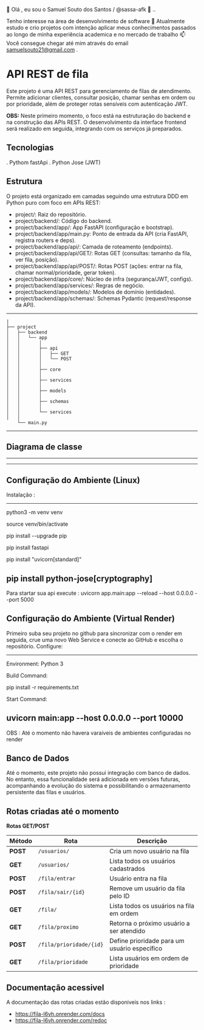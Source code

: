 👋 Olá , eu sou o Samuel Souto dos Santos / @sassa-afk 👀 ..

Tenho interesse na área de desenvolvimento de software 🌱
Atualmente estudo e crio projetos com intenção aplicar meus conhecimentos passados ao longo de minha experiência academica e no mercado de trabalho
📫 Você consegue chegar até mim através do email samuelsouto21@gmail.com .

# API REST de fila

Este projeto é uma API REST para gerenciamento de filas de atendimento. Permite adicionar clientes, consultar posição, chamar senhas em ordem ou por prioridade, além de proteger rotas sensíveis com autenticação JWT.

**OBS:** Neste primeiro momento, o foco está na estruturação do backend e na construção das APIs REST. O desenvolvimento da interface frontend será realizado em seguida, integrando com os serviços já preparados.

## Tecnologias

. Pythom fastApi . Python Jose (JWT) 

## Estrutura

O projeto está organizado em camadas seguindo uma estrutura DDD em Python puro com foco em APIs REST:

- project/: Raiz do repositório.
- project/backend/: Código do backend.
- project/backend/app/: App FastAPI (configuração e bootstrap).
- project/backend/app/main.py: Ponto de entrada da API (cria FastAPI, registra routers e deps).
- project/backend/app/api/: Camada de roteamento (endpoints).
- project/backend/app/api/GET/: Rotas GET (consultas: tamanho da fila, ver fila, posição).
- project/backend/app/api/POST/: Rotas POST (ações: entrar na fila, chamar normal/prioridade, gerar token).
- project/backend/app/core/: Núcleo de infra (segurança/JWT, configs).
- project/backend/app/services/: Regras de negócio.
- project/backend/app/models/: Modelos de domínio (entidades).
- project/backend/app/schemas/: Schemas Pydantic (request/response da API).

---
	|
	├── project
	│   ├── backend
	│   │   └── app
	│   │       │
	│   │       ├── api
	│   │       │   ├── GET   
	│   │       │   └── POST
	│   │       │
	│   │       ├── core
	│   │       │   
	│   │       ├── services
	│   │       │
	│   │       ├── models
	│   │       │
	│   │       ├── schemas
	│   │       │   
	│   │       └── services
	│   │
	    └── main.py
    
---


## Diagrama de classe
---
---

## Configuração do Ambiente (Linux)

Instalação :

---
   python3 -m venv venv

   source venv/bin/activate

   pip install --upgrade pip

   pip install fastapi

   pip install "uvicorn[standard]"

   pip install python-jose[cryptography]
---

Para startar sua api execute : uvicorn app.main:app --reload --host 0.0.0.0 --port 5000

## Configuração do Ambiente (Virtual Render)
 
Primeiro suba seu projeto no github para sincronizar com o render em seguida, crue uma novo Web Service e conecte ao GitHub e escolha o repositório. Configure: 

---
   Environment: Python 3

   Build Command:

   pip install -r requirements.txt

   Start Command:

   uvicorn main:app --host 0.0.0.0 --port 10000
---

OBS : Até o momento não havera varaiveis de ambientes configuradas no render

## Banco de Dados 

Até o momento, este projeto não possui integração com banco de dados. No entanto, essa funcionalidade será adicionada em versões futuras, acompanhando a evolução do sistema e possibilitando o armazenamento persistente das filas e usuários.

## Rotas criadas até o momento

**Rotas GET/POST**
 
| Método   | Rota                    | Descrição                                    |
| -------- | ----------------------- | -------------------------------------------- |
| **POST** | `/usuarios/`            | Cria um novo usuário na fila                 |
| **GET**  | `/usuarios/`            | Lista todos os usuários cadastrados          |
| **POST** | `/fila/entrar`          | Usuário entra na fila                        |
| **POST** | `/fila/sair/{id}`       | Remove um usuário da fila pelo ID            |
| **GET**  | `/fila/`                | Lista todos os usuários na fila em ordem     |
| **GET**  | `/fila/proximo`         | Retorna o próximo usuário a ser atendido     |
| **POST** | `/fila/prioridade/{id}` | Define prioridade para um usuário específico |
| **GET**  | `/fila/prioridade`      | Lista usuários em ordem de prioridade        |


## Documentação acessivel

A documentação das rotas criadas estão disponiveis nos links : 

- https://fila-l6vh.onrender.com/docs
- https://fila-l6vh.onrender.com/redoc
  







